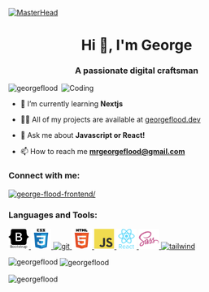 [![MasterHead](https://media.licdn.com/dms/image/C4D12AQHwSZVIVHTH1w/article-cover_image-shrink_600_2000/0/1623817393189?e=2147483647&v=beta&t=Ugfvr044S0Va_vi68x77ka90fps-5w9-D0Uk3rRlIFk)](https://georgeflood.dev)
<h1 align="center">Hi 👋, I'm George</h1>
<h3 align="center">A passionate digital craftsman</h3>
<img align="right" alt="Coding" width="400" src="https://camo.githubusercontent.com/5ddf73ad3a205111cf8c686f687fc216c2946a75005718c8da5b837ad9de78c9/68747470733a2f2f7468756d62732e6766796361742e636f6d2f4576696c4e657874446576696c666973682d736d616c6c2e676966"/>

<p align="left"> <img src="https://komarev.com/ghpvc/?username=georgeflood&label=Profile%20views&color=0e75b6&style=flat" alt="georgeflood" /> </p>

- 🌱 I’m currently learning **Nextjs**

- 👨‍💻 All of my projects are available at [georgeflood.dev](georgeflood.dev)

- 💬 Ask me about **Javascript or React!**

- 📫 How to reach me **mrgeorgeflood@gmail.com**

<h3 align="left">Connect with me:</h3>
<p align="left">
<a href="https://linkedin.com/in/https://www.linkedin.com/in/george-flood-frontend/" target="blank"><img align="center" src="https://raw.githubusercontent.com/rahuldkjain/github-profile-readme-generator/master/src/images/icons/Social/linked-in-alt.svg" alt="george-flood-frontend/" height="30" width="40" /></a>
</p>


<h3 align="left">Languages and Tools:</h3>
<p align="left"> <a href="https://getbootstrap.com" target="_blank" rel="noreferrer"> <img src="https://raw.githubusercontent.com/devicons/devicon/master/icons/bootstrap/bootstrap-plain-wordmark.svg" alt="bootstrap" width="40" height="40"/> </a> <a href="https://www.w3schools.com/css/" target="_blank" rel="noreferrer"> <img src="https://raw.githubusercontent.com/devicons/devicon/master/icons/css3/css3-original-wordmark.svg" alt="css3" width="40" height="40"/> </a> <a href="https://git-scm.com/" target="_blank" rel="noreferrer"> <img src="https://www.vectorlogo.zone/logos/git-scm/git-scm-icon.svg" alt="git" width="40" height="40"/> </a> <a href="https://www.w3.org/html/" target="_blank" rel="noreferrer"> <img src="https://raw.githubusercontent.com/devicons/devicon/master/icons/html5/html5-original-wordmark.svg" alt="html5" width="40" height="40"/> </a> <a href="https://developer.mozilla.org/en-US/docs/Web/JavaScript" target="_blank" rel="noreferrer"> <img src="https://raw.githubusercontent.com/devicons/devicon/master/icons/javascript/javascript-original.svg" alt="javascript" width="40" height="40"/> </a> <a href="https://reactjs.org/" target="_blank" rel="noreferrer"> <img src="https://raw.githubusercontent.com/devicons/devicon/master/icons/react/react-original-wordmark.svg" alt="react" width="40" height="40"/> </a> <a href="https://sass-lang.com" target="_blank" rel="noreferrer"> <img src="https://raw.githubusercontent.com/devicons/devicon/master/icons/sass/sass-original.svg" alt="sass" width="40" height="40"/> </a> <a href="https://tailwindcss.com/" target="_blank" rel="noreferrer"> <img src="https://www.vectorlogo.zone/logos/tailwindcss/tailwindcss-icon.svg" alt="tailwind" width="40" height="40"/> </a> </p>

<p><img align="left" src="https://github-readme-stats.vercel.app/api/top-langs?username=georgeflood&show_icons=true&locale=en&layout=compact" alt="georgeflood" /></p>

<p>&nbsp;<img align="center" src="https://github-readme-stats.vercel.app/api?username=georgeflood&show_icons=true&locale=en" alt="georgeflood" /></p>

<p><img align="center" src="https://github-readme-streak-stats.herokuapp.com/?user=georgeflood&" alt="georgeflood" /></p>
